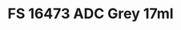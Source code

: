 ---
layout: product
title: "FS 16473 ADC Grey 17ml"
price: "320" 
desc: "Akrilna boja 17mL"
img_path: "/assets/img/AK2146.webp"
brand: "AK "
available: true
special_offer: false
new: false
soon: false
cat: "020000"
subcat: "020200"
subsubcat: "020203"
sifra: "AK2146"
popular: false
spec: true
---
